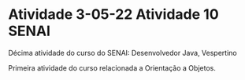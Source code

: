# Atividade 3-05-22 Atividade 10 SENAI
Décima atividade do curso do SENAI: Desenvolvedor Java, Vespertino 

Primeira atividade do curso relacionada a Orientação a Objetos.
